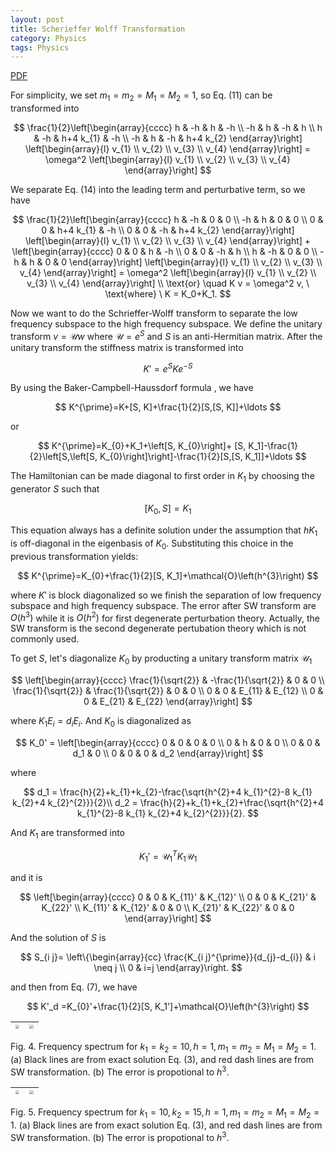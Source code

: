 ```yaml
---
layout: post
title: Scherieffer Wolff Transformation
category: Physics
tags: Physics
---
```


<a href="/assets/notes/Effective Mass spring.pdf">PDF</a>



For simplicity, we set $m_1 = m_2 = M_1 = M_2=1$, so Eq. (11) can be transformed into

$$
\frac{1}{2}\left[\begin{array}{cccc}
h & -h & h & -h \\
-h & h & -h & h \\
h & -h & h+4 k_{1} & -h \\
-h & h & -h & h+4 k_{2}
\end{array}\right] \left[\begin{array}{l}
v_{1} \\
v_{2} \\
v_{3} \\
v_{4}
\end{array}\right] = 
\omega^2 \left[\begin{array}{l}
v_{1} \\
v_{2} \\
v_{3} \\
v_{4}
\end{array}\right]
$$

We separate Eq. (14) into the leading term and perturbative term, so we have

$$
\frac{1}{2}\left[\begin{array}{cccc}
h & -h & 0 & 0 \\
-h & h & 0 & 0 \\
0 & 0 & h+4 k_{1} & -h \\
0 & 0 & -h & h+4 k_{2}
\end{array}\right] \left[\begin{array}{l}
v_{1} \\
v_{2} \\
v_{3} \\
v_{4}
\end{array}\right] + \left[\begin{array}{cccc}
0 & 0 & h & -h \\
0 & 0 & -h & h \\
h & -h & 0 & 0 \\
-h & h & 0 & 0
\end{array}\right] \left[\begin{array}{l}
v_{1} \\
v_{2} \\
v_{3} \\
v_{4}
\end{array}\right]  = 
\omega^2 \left[\begin{array}{l}
v_{1} \\
v_{2} \\
v_{3} \\
v_{4}
\end{array}\right] \\
\text{or} \quad K v = \omega^2 v, \ \text{where} \ K = K_0+K_1.
$$

Now we want to do the Schrieffer-Wolff transform to separate the low frequency subspace to the high frequency subspace. We define the unitary transform $v=\mathcal{U}w$ where $\mathcal{U}=e^{S}$ and $S$ is an anti-Hermitian matrix. After the unitary transform the stiffness matrix is transformed into

$$
K' = e^{S} K e^{-S}
$$

By using the Baker-Campbell-Haussdorf formula , we have

$$
K^{\prime}=K+[S, K]+\frac{1}{2}[S,[S, K]]+\ldots
$$

or

$$
K^{\prime}=K_{0}+K_1+\left[S, K_{0}\right]+ [S, K_1]-\frac{1}{2}\left[S,\left[S, K_{0}\right]\right]-\frac{1}{2}[S,[S, K_1]]+\ldots
$$

The Hamiltonian can be made diagonal to first order in $K_1$ by choosing the generator $S$ such that

$$
\left[K_{0}, S\right]= K_1
$$

This equation always has a definite solution under the assumption that $h K_1$ is off-diagonal in the eigenbasis of $K_{0}$. Substituting this choice in the previous transformation yields:

$$
K^{\prime}=K_{0}+\frac{1}{2}[S, K_1]+\mathcal{O}\left(h^{3}\right)
$$

where $K'$ is block diagonalized so we finish the separation of low frequency subspace and high frequency subspace. The error after SW transform are $O\left(h^{3}\right)$ while it is $O\left(h^{2}\right)$ for first degenerate perturbation theory. Actually, the SW transform is the second degenerate pertubation theory which is not commonly used. 

To get $S$, let's diagonalize $K_0$ by producting a unitary transform matrix $\mathcal{U}_1$

$$
\left[\begin{array}{cccc}
\frac{1}{\sqrt{2}} & -\frac{1}{\sqrt{2}} & 0 & 0 \\
\frac{1}{\sqrt{2}} & \frac{1}{\sqrt{2}} & 0 & 0 \\
0 & 0 & E_{11} & E_{12} \\
0 & 0 & E_{21} & E_{22}
\end{array}\right]
$$

where $K_1 E_i = d_i E_i$. And $K_0$ is diagonalized as

$$
K_0' = \left[\begin{array}{cccc}
0 & 0 & 0 & 0 \\
0 & h & 0 & 0 \\
0 & 0 & d_1 & 0 \\
0 & 0 & 0 & d_2
\end{array}\right]
$$

where

$$
d_1 = \frac{h}{2}+k_{1}+k_{2}-\frac{\sqrt{h^{2}+4 k_{1}^{2}-8 k_{1} k_{2}+4 k_{2}^{2}}}{2}\\
d_2 = \frac{h}{2}+k_{1}+k_{2}+\frac{\sqrt{h^{2}+4 k_{1}^{2}-8 k_{1} k_{2}+4 k_{2}^{2}}}{2}.
$$

And $K_1$ are transformed into 

$$
K_1' = \mathcal{U}_1^T K_1 \mathcal{U}_1
$$

and it is

$$
\left[\begin{array}{cccc}
0 & 0 & K_{11}' & K_{12}' \\
0 & 0 & K_{21}' & K_{22}' \\
K_{11}' & K_{12}' & 0 & 0 \\
K_{21}' & K_{22}' & 0 & 0
\end{array}\right]
$$

And the solution of $S$ is 

$$
S_{i j}= \left\{\begin{array}{cc}
\frac{K_{i j}^{\prime}}{d_{j}-d_{i}} & i \neq j \\
0 & i=j
\end{array}\right.
$$

and then from Eq. (7), we have

$$
K'_d =K_{0}'+\frac{1}{2}[S, K_1']+\mathcal{O}\left(h^{3}\right)
$$

| <img src="https://raw.github.com/wangshaoyun/image/master/202206071210418.png" style="zoom:40%;" /> | <img src="https://raw.github.com/wangshaoyun/image/master/202206071210268.png" style="zoom:40%;" /> |
| :----------------------------------------------------------: | :----------------------------------------------------------: |

Fig. 4. Frequency spectrum for $k_1 = k_2 = 10, h=1, m_1 = m_2 = M_1 = M_2 = 1$. (a) Black lines are from exact solution Eq. (3), and red dash lines are from SW transformation. (b) The error is propotional to $h^3$.

| <img src="https://raw.github.com/wangshaoyun/image/master/202206071211868.png" style="zoom:40%;" /> | <img src="https://raw.github.com/wangshaoyun/image/master/202206071212583.png" style="zoom:40%;" /> |
| :----------------------------------------------------------: | :----------------------------------------------------------: |

Fig. 5. Frequency spectrum for $k_1 =10, k_2 = 15, h=1, m_1 = m_2 = M_1 = M_2 = 1$. (a) Black lines are from exact solution Eq. (3), and red dash lines are from SW transformation. (b) The error is propotional to $h^3$.
